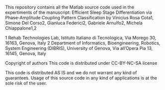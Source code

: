 This repository contains all the Matlab source code used in the expertiments of the manuscript:
Efficient Sleep Stage Differentiation via Phase-Amplitude Coupling Pattern Classification
by Vinicius Rosa Cota1, Simone Del Corso2, Gianluca Federici2, Gabriele Arnulfo2, Michela Chiappalone1,2

1 Rehab Technologies Lab, Istituto Italiano di Tecnologica, Via Morego 30, 16163, Genova, Italy
2 Department of Informatics, Bioengineering, Robotics, System Engineering (DIBRIS), University of Genova, Via all’Opera Pia 13, 16145, Genova, Italy

Copyright of authors
This code is distributed under CC-BY-NC-SA license

This code is distributed AS IS and we do not warrant any kind of
guarantees. Usage of this source code in any kind of applications
is at the sole risk of the user. 
